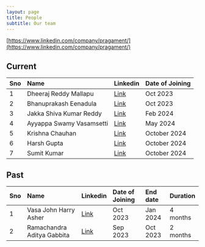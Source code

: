 ```yaml
---
layout: page
title: People
subtitle: Our team
---
```

[https://www.linkedin.com/company/pragament/](https://www.linkedin.com/company/pragament/)
## Current


|  Sno | Name| Linkedin| Date of Joining |
| :------ |:--- | :--- | :--- |
| 1 | Dheeraj Reddy Mallapu   | [Link](https://www.linkedin.com/in/dheeraj-reddy-mallapu-1622a3174/)   | Oct 2023        |
| 2 | Bhanuprakash Eenadula   | [Link](https://www.linkedin.com/in/bhanu9973/)   | Oct 2023        |
| 3 | Jakka Shiva Kumar Reddy | [Link](https://www.linkedin.com/in/jakka-shiva-kumar-reddy-3728a125b/) | Feb 2024        |
| 4 | Ayyappa Swamy Vasamsetti | [Link](https://www.linkedin.com/in/ayyappa-swamy-v/) | May 2024        |
| 5 | Krishna Chauhan | [Link](https://www.linkedin.com/in/krishna-chauhan9838/) | October 2024        |
| 6 | Harsh Gupta | [Link](https://www.linkedin.com/in/harsh-gupta-589b65259/) | October 2024        |
| 7 | Sumit Kumar | [Link](https://www.linkedin.com/in/sumit-kumar-a6a69825a/) | October 2024        |

## Past

|  Sno | Name| Linkedin| Date of Joining | End date | Duration |
| :------ |:--- | :--- | :--- | :--- | :--- |
| 1 | Vasa John Harry Asher   | [Link](https://www.linkedin.com/in/harry-asher-54601523b/)   | Oct 2023        | Jan 2024        | 4 months        |
| 2 | Ramachandra Aditya Gabbita | [Link](https://www.linkedin.com/in/agabbita/) | Sep 2023        | Oct 2023        | 2 months        |
